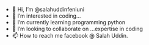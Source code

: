 - 👋 Hi, I’m @salahuddinfeniuni
- 👀 I’m interested in coding...
- 🌱 I’m currently learning programming python
- 💞️ I’m looking to collaborate on ...expertise in coding
- 📫 How to reach me facebook @ Salah Uddin.

<!---
salahuddinfeniuni/salahuddinfeniuni is a ✨ special ✨ repository because its `README.md` (this file) appears on your GitHub profile.
You can click the Preview link to take a look at your changes.
--->

